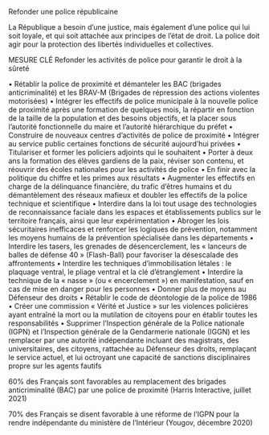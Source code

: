 Refonder une police républicaine

La République a besoin d’une justice, mais également d’une police qui lui soit loyale, et qui soit attachée aux principes de l’état de droit. La police doit agir pour la protection des libertés individuelles et collectives.

MESURE CLÉ
Refonder les activités de police pour garantir le droit à la sûreté

• Rétablir la police de proximité et démanteler les BAC (brigades anticriminalité) et les BRAV-M (Brigades de répression des actions violentes motorisées)
• Intégrer les effectifs de police municipale à la nouvelle police de proximité après une formation de quelques mois, la répartir en fonction de la taille de la population et des besoins objectifs, et la placer sous l’autorité fonctionnelle du maire et l’autorité
hiérarchique du préfet
• Construire de nouveaux centres d’activités de police de proximité
• Intégrer au service public certaines fonctions de sécurité aujourd’hui privées
• Titulariser et former les policiers adjoints qui le souhaitent
• Porter à deux ans la formation des élèves gardiens de la paix, réviser son contenu, et réouvrir des écoles nationales pour les activités de police
• En finir avec la politique du chiffre et les primes aux résultats
• Augmenter les effectifs en charge de la délinquance financière, du trafic d’êtres humains et du démantèlement des réseaux mafieux et doubler les effectifs de la police technique et scientifique
• Interdire dans la loi tout usage des technologies de reconnaissance faciale dans les espaces et établissements publics sur le territoire français, ainsi que leur expérimentation
• Abroger les lois sécuritaires inefficaces et renforcer les logiques de prévention, notamment les moyens humains de la prévention spécialisée dans les départements
• Interdire les tasers, les grenades de désencerclement, les « lanceurs de balles de défense 40 » (Flash-Ball) pour favoriser la désescalade des affrontements
• Interdire les techniques d’immobilisation létales : le plaquage ventral, le pliage ventral et la clé d’étranglement
• Interdire la technique de la « nasse » (ou « encerclement ») en manifestation, sauf en cas de mise en danger pour les personnes
• Donner plus de moyens au Défenseur des droits
• Rétablir le code de déontologie de la police de 1986
• Créer une commission « Vérité et Justice » sur les violences policières ayant entraîné la mort ou la mutilation de citoyens pour en établir toutes les responsabilités
• Supprimer l’Inspection générale de la Police nationale (IGPN) et l’Inspection générale de la Gendarmerie nationale (IGGN) et les remplacer par une autorité indépendante incluant des magistrats, des universitaires, des citoyens, rattachée au Défenseur des droits, remplaçant le service actuel, et lui octroyant une capacité de sanctions disciplinaires propre sur les agents fautifs

60% des Français sont favorables au remplacement des brigades anticriminalité (BAC) par une police de proximité (Harris Interactive, juillet 2021)

70% des Français se disent favorable à une réforme de l’IGPN pour la rendre indépendante du ministère de l’Intérieur (Yougov, décembre 2020)